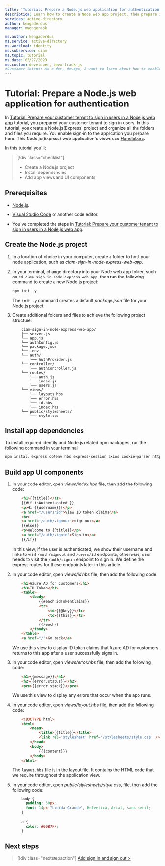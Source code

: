 ```yaml
---
title: 'Tutorial: Prepare a Node.js web application for authentication'
description: Learn how to create a Node web app project, then prepare it for authentication
services: active-directory
author: kengaderdus
manager: mwongerapk

ms.author: kengaderdus
ms.service: active-directory
ms.workload: identity
ms.subservice: ciam
ms.topic: tutorial
ms.date: 07/27/2023
ms.custom: developer, devx-track-js
#Customer intent: As a dev, devops, I want to learn about how to enable authentication in my own Node.js web app with Azure Active Directory (Azure AD) for customers tenant
---
```


# Tutorial: Prepare a Node.js web application for authentication

In [Tutorial: Prepare your customer tenant to sign in users in a Node.js web app](tutorial-web-app-node-sign-in-prepare-tenant.md) tutorial, you prepared your customer tenant to sign in users. In this tutorial, you create a Node.js(Express) project and organize all the folders and files you require. You enable sign-in to the application you prepare here. This Node.js(Express) web application's views use [Handlebars](https://handlebarsjs.com).

In this tutorial you'll;

> [!div class="checklist"]
>
> - Create a Node.js project
> - Install dependencies
> - Add app views and UI components

## Prerequisites

- [Node.js](https://nodejs.org).

- [Visual Studio Code](https://code.visualstudio.com/download) or another code editor.

- You've completed the steps in [Tutorial: Prepare your customer tenant to sign in users in a Node.js web app](tutorial-web-app-node-sign-in-prepare-tenant.md).

## Create the Node.js project

1. In a location of choice in your computer, create a folder to host your node application, such as *ciam-sign-in-node-express-web-app*.

1. In your terminal, change directory into your Node web app folder, such as `cd ciam-sign-in-node-express-web-app`, then run the following command to create a new Node.js project:

    ```powershell
    npm init -y
    ```    
    The `init -y` command creates a default *package.json* file for your Node.js project. 

1. Create additional folders and files to achieve the following project structure:

    ```
        ciam-sign-in-node-express-web-app/
        ├── server.js
        └── app.js
        └── authConfig.js
        └── package.json
        └── .env
        └── auth/
            └── AuthProvider.js
        └── controller/
            └── authController.js
        └── routes/
            └── auth.js
            └── index.js
            └── users.js
        └── views/
            └── layouts.hbs
            └── error.hbs
            └── id.hbs
            └── index.hbs   
        └── public/stylesheets/
            └── style.css
    ```

## Install app dependencies

To install required identity and Node.js related npm packages, run the following command in your terminal

```powershell
npm install express dotenv hbs express-session axios cookie-parser http-errors morgan @azure/msal-node   
```

## Build app UI components

1. In your code editor, open *views/index.hbs* file, then add the following code:

    ```html
        <h1>{{title}}</h1>
        {{#if isAuthenticated }}
        <p>Hi {{username}}!</p>
        <a href="/users/id">View ID token claims</a>
        <br>
        <a href="/auth/signout">Sign out</a>
        {{else}}
        <p>Welcome to {{title}}</p>
        <a href="/auth/signin">Sign in</a>
        {{/if}}
    ```
    In this view, if the user is authenticated, we show their username and links to visit `/auth/signout` and `/users/id` endpoints, otherwise, user needs to visit the `/auth/signin` endpoint to sign in. We define the express routes for these endpoints later in this article.

1. In your code editor, open *views/id.hbs* file, then add the following code:

    ```html
        <h1>Azure AD for customers</h1>
        <h3>ID Token</h3>
        <table>
            <tbody>
                {{#each idTokenClaims}}
                <tr>
                    <td>{{@key}}</td>
                    <td>{{this}}</td>
                </tr>
                {{/each}}
            </tbody>
        </table>
        <a href="/">Go back</a>
    ```
    We use this view to display ID token claims that Azure AD for customers returns to this app after a user successfully signs in.  

1. In your code editor, open *views/error.hbs* file, then add the following code:

    ```html
        <h1>{{message}}</h1>
        <h2>{{error.status}}</h2>
        <pre>{{error.stack}}</pre>
    ```

    We use this view to display any errors that occur when the app runs.

1. In your code editor, open *views/layout.hbs* file, then add the following code:

    ```html
        <!DOCTYPE html>
        <html>        
            <head>
                <title>{{title}}</title>
                <link rel='stylesheet' href='/stylesheets/style.css' />
            </head>            
            <body>
                {{{content}}}
            </body>        
        </html>
    ```
    
    The `layout.hbs` file is in the layout file. It contains the HTML code that we require throughout the application view.    

1. In your code editor, open *public/stylesheets/style.css*, file, then add the following code:

    ```css
        body {
          padding: 50px;
          font: 14px "Lucida Grande", Helvetica, Arial, sans-serif;
        }
        
        a {
          color: #00B7FF;
        }
    ```

## Next steps

> [!div class="nextstepaction"]
> [Add sign in and sign out >](tutorial-web-app-node-sign-in-sign-out.md)
